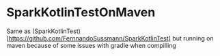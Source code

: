 # SparkKotlinTestOnMaven
Same as (SparkKotlinTest)[https://github.com/FernnandoSussmann/SparkKotlinTest] but running on maven because of some issues with gradle when compilling
